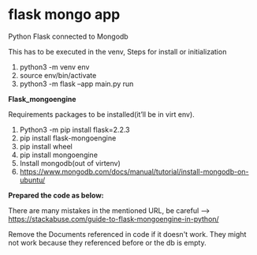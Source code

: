 # flask mongo app
Python Flask connected to Mongodb

This has to be executed in the venv, Steps for install or initialization
1. python3 -m venv env
2. source env/bin/activate
3. python3 -m flask –app main.py run

**Flask_mongoengine**

Requirements packages to be installed(it’ll be in virt env).
1. Python3 -m pip install flask=2.2.3
2. pip install flask-mongoengine
3. pip install wheel
4. pip install mongoengine
5. Install mongodb(out of virtenv)
6. https://www.mongodb.com/docs/manual/tutorial/install-mongodb-on-ubuntu/

**Prepared the code as below:**

There are many mistakes in the mentioned URL, be careful --> https://stackabuse.com/guide-to-flask-mongoengine-in-python/

Remove the Documents referenced in code if it doesn't work. They might not work because they referenced before or the db is empty.
